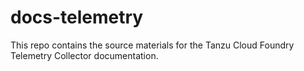 # docs-telemetry

This repo contains the source materials for the Tanzu Cloud Foundry Telemetry Collector documentation.
